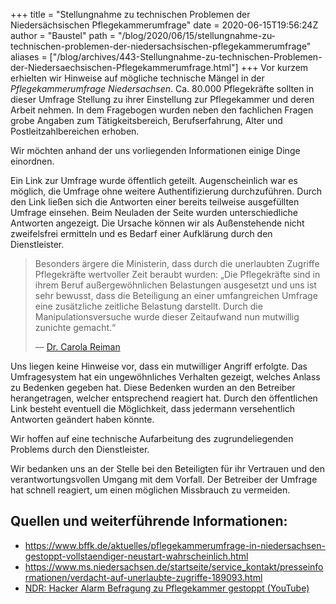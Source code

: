 +++
title = "Stellungnahme zu technischen Problemen der Niedersächsischen Pflegekammerumfrage"
date = 2020-06-15T19:56:24Z
author = "Baustel"
path = "/blog/2020/06/15/stellungnahme-zu-technischen-problemen-der-niedersachsischen-pflegekammerumfrage"
aliases = ["/blog/archives/443-Stellungnahme-zu-technischen-Problemen-der-Niedersaechsischen-Pflegekammerumfrage.html"]
+++
Vor kurzem erhielten wir Hinweise auf mögliche technische Mängel in der
*Pflegekammerumfrage Niedersachsen*. Ca. 80.000 Pflegekräfte sollten in
dieser Umfrage Stellung zu ihrer Einstellung zur Pflegekammer und deren
Arbeit nehmen. In dem Fragebogen wurden neben den fachlichen Fragen
grobe Angaben zum Tätigkeitsbereich, Berufserfahrung, Alter und
Postleitzahlbereichen erhoben.

Wir möchten anhand der uns vorliegenden Informationen einige Dinge
einordnen.

Ein Link zur Umfrage wurde öffentlich geteilt. Augenscheinlich war es
möglich, die Umfrage ohne weitere Authentifizierung durchzuführen. Durch
den Link ließen sich die Antworten einer bereits teilweise ausgefüllten
Umfrage einsehen. Beim Neuladen der Seite wurden unterschiedliche
Antworten angezeigt. Die Ursache können wir als Außenstehende nicht
zweifelsfrei ermitteln und es Bedarf einer Aufklärung durch den
Dienstleister.

> Besonders ärgere die Ministerin, dass durch die unerlaubten Zugriffe
> Pflegekräfte wertvoller Zeit beraubt wurden: „Die Pflegekräfte sind in
> ihrem Beruf außergewöhnlichen Belastungen ausgesetzt und uns ist sehr
> bewusst, dass die Beteiligung an einer umfangreichen Umfrage eine
> zusätzliche zeitliche Belastung darstellt. Durch die
> Manipulationsversuche wurde dieser Zeitaufwand nun mutwillig zunichte
> gemacht.“
>
> — [Dr. Carola
> Reiman](https://www.ms.niedersachsen.de/startseite/service_kontakt/presseinformationen/verdacht-auf-unerlaubte-zugriffe-189093.html)

Uns liegen keine Hinweise vor, dass ein mutwilliger Angriff erfolgte.
Das Umfragesystem hat ein ungewöhnliches Verhalten gezeigt, welches
Anlass zu Bedenken gegeben hat. Diese Bedenken wurden an den Betreiber
herangetragen, welcher entsprechend reagiert hat. Durch den öffentlichen
Link besteht eventuell die Möglichkeit, dass jedermann versehentlich
Antworten geändert haben könnte.

Wir hoffen auf eine technische Aufarbeitung des zugrundeliegenden
Problems durch den Dienstleister.

Wir bedanken uns an der Stelle bei den Beteiligten für ihr Vertrauen und
den verantwortungsvollen Umgang mit dem Vorfall. Der Betreiber der
Umfrage hat schnell reagiert, um einen möglichen Missbrauch zu
vermeiden.

## Quellen und weiterführende Informationen:

- <https://www.bffk.de/aktuelles/pflegekammerumfrage-in-niedersachsen-gestoppt-vollstaendiger-neustart-wahrscheinlich.html>
- <https://www.ms.niedersachsen.de/startseite/service_kontakt/presseinformationen/verdacht-auf-unerlaubte-zugriffe-189093.html>
- [NDR: Hacker Alarm Befragung zu Pflegekammer gestoppt
  (YouTube)](https://www.youtube.com/watch?v=UmOgqo3kDv8)
